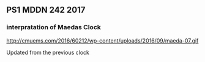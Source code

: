 ## PS1 MDDN 242 2017

### interpratation of Maedas Clock 
http://cmuems.com/2016/60212/wp-content/uploads/2016/09/maeda-07.gif

Updated from the previous clock 